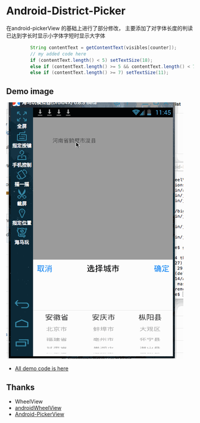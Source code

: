 Android-District-Picker
==========

在android-pickerView 的基础上进行了部分修改， 主要添加了对字体长度的判读已达到字长时显示小字体字短时显示大字体
```java
         String contentText = getContentText(visibles[counter]);
         // my added code here
         if (contentText.length() < 5) setTextSize(18);
         else if (contentText.length() >= 5 && contentText.length() < 7) setTextSize(15);
         else if (contentText.length() >= 7) setTextSize(11);

```
## Demo image
![](https://github.com/1212300114/Android-District-Picker/blob/master/preview/pick-demo.gif)

- [All demo code is here](https://github.com/1212300114/Android-District-Picker/blob/master/app/src/main/java/com/bigkoo/pickerviewdemo/MainActivity.java)




## Thanks

- WheelView
- [androidWheelView](https://github.com/weidongjian/androidWheelView/)
- [Android-PickerView](https://github.com/saiwu-bigkoo/Android-PickerView)

